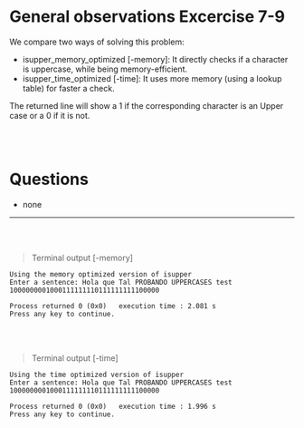 # General observations Excercise 7-9

We compare two ways of solving this problem:

- isupper_memory_optimized [-memory]: It directly checks if a character is uppercase, while being memory-efficient.
- isupper_time_optimized [-time]: It uses more memory (using a lookup table) for faster a check.

The returned line will show a 1 if the corresponding character is an Upper case or a 0 if it is not.

<br> </br>

# Questions

- none

---

<br> </br>

> Terminal output [-memory]

```
Using the memory optimized version of isupper
Enter a sentence: Hola que Tal PROBANDO UPPERCASES test
1000000001000111111110111111111100000

Process returned 0 (0x0)   execution time : 2.081 s
Press any key to continue.

```

<br> </br>

> Terminal output [-time]

```
Using the time optimized version of isupper
Enter a sentence: Hola que Tal PROBANDO UPPERCASES test
1000000001000111111110111111111100000

Process returned 0 (0x0)   execution time : 1.996 s
Press any key to continue.






```
